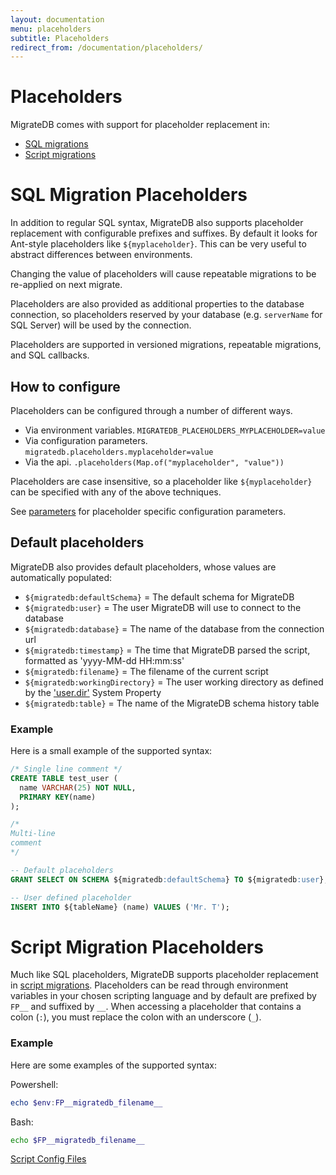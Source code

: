 ```yaml
---
layout: documentation
menu: placeholders
subtitle: Placeholders
redirect_from: /documentation/placeholders/
---
```


# Placeholders

MigrateDB comes with support for placeholder replacement in:

- [SQL migrations](/documentation/configuration/placeholder#sql-migration-placeholders)
- [Script migrations](/documentation/configuration/placeholder#script-migration-placeholders)

# SQL Migration Placeholders

In addition to regular SQL syntax, MigrateDB also supports placeholder replacement with configurable prefixes and
suffixes.
By default it looks for Ant-style placeholders like `${myplaceholder}`. This can be very useful to abstract differences
between environments.

Changing the value of placeholders will cause repeatable migrations to be re-applied on next migrate.

Placeholders are also provided as additional properties to the database connection, so placeholders reserved by your
database (e.g. `serverName` for SQL Server) will be used by the connection.

Placeholders are supported in versioned migrations, repeatable migrations, and SQL callbacks.

## How to configure

Placeholders can be configured through a number of different ways.

- Via environment variables. `MIGRATEDB_PLACEHOLDERS_MYPLACEHOLDER=value`
- Via configuration parameters. `migratedb.placeholders.myplaceholder=value`
- Via the api. `.placeholders(Map.of("myplaceholder", "value"))`

Placeholders are case insensitive, so a placeholder like `${myplaceholder}` can be specified with any of the above
techniques.

See [parameters](/documentation/configuration/parameters/#placeholders) for placeholder specific configuration
parameters.

## Default placeholders

MigrateDB also provides default placeholders, whose values are automatically populated:

- `${migratedb:defaultSchema}` = The default schema for MigrateDB
- `${migratedb:user}` = The user MigrateDB will use to connect to the database
- `${migratedb:database}` = The name of the database from the connection url
- `${migratedb:timestamp}` = The time that MigrateDB parsed the script, formatted as 'yyyy-MM-dd HH:mm:ss'
- `${migratedb:filename}` = The filename of the current script
- `${migratedb:workingDirectory}` = The user working directory as defined by
  the ['user.dir']((https://docs.oracle.com/javase/tutorial/essential/environment/sysprop.html)) System Property
- `${migratedb:table}` = The name of the MigrateDB schema history table

### Example

Here is a small example of the supported syntax:

```sql
/* Single line comment */
CREATE TABLE test_user (
  name VARCHAR(25) NOT NULL,
  PRIMARY KEY(name)
);

/*
Multi-line
comment
*/

-- Default placeholders
GRANT SELECT ON SCHEMA ${migratedb:defaultSchema} TO ${migratedb:user};

-- User defined placeholder
INSERT INTO ${tableName} (name) VALUES ('Mr. T');
```

# Script Migration Placeholders

Much like SQL placeholders, MigrateDB supports placeholder replacement in
[script migrations](/documentation/concepts/migrations#script-migrations). Placeholders can be read
through environment variables in your chosen scripting language and by default are prefixed by `FP__`
and suffixed by `__`. When accessing a placeholder that contains a colon (`:`), you must replace the colon with an
underscore (`_`).

### Example

Here are some examples of the supported syntax:

Powershell:

```powershell
echo $env:FP__migratedb_filename__
```

Bash:

```bash
echo $FP__migratedb_filename__
```

<p class="next-steps">
  <a class="btn btn-primary" href="/documentation/configuration/scriptconfigfiles">Script Config Files <i class="fa fa-arrow-right"></i></a>
</p>
